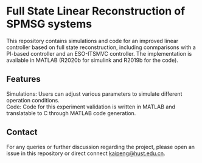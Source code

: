 # Full State Linear Reconstruction of SPMSG systems
This repository contains simulations and code for an improved linear controller based on full state reconstruction, including conmparisons with a PI-based controller and an ESO-ITSMVC controller.
The implementation is available in MATLAB (R2020b for simulink and R2019b for the code).
## Features
Simulations: Users can adjust various parameters to simulate different operation conditions.  
Code: Code for this experiment validation is written in MATLAB and translatable to C through MATLAB code generation.
## Contact
For any queries or further discussion regarding the project, please open an issue in this repository or direct connect kaipeng@hust.edu.cn.
